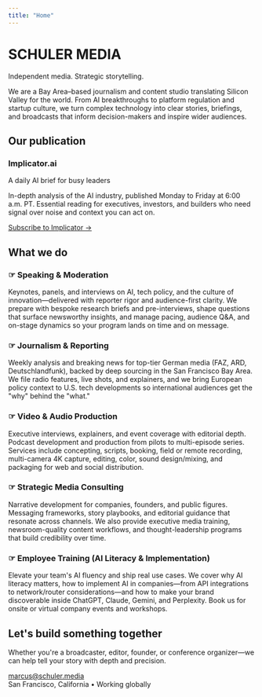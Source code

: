 ```yaml
---
title: "Home"
---
```


<div class="hero-section">
  <div class="container">
    <h1 class="hero-title">SCHULER MEDIA</h1>
  <p class="hero-subtitle">Independent media. Strategic storytelling.</p>
  <div class="hero-description">
    <p>We are a Bay Area–based journalism and content studio translating Silicon Valley for the world. From AI breakthroughs to platform regulation and startup culture, we turn complex technology into clear stories, briefings, and broadcasts that inform decision-makers and inspire wider audiences.</p>
  </div>
  </div>
</div>

<div class="newsletters-section">
  <div class="container">
    <h2>Our publication</h2>
    <div class="newsletter-grid">
    <div class="newsletter-card">
      <h3>Implicator.ai</h3>
      <p class="newsletter-tagline">A daily AI brief for busy leaders</p>
      <p>In-depth analysis of the AI industry, published Monday to Friday at 6:00 a.m. PT. Essential reading for executives, investors, and builders who need signal over noise and context you can act on.</p>
      <a href="https://implicator.ai" class="subscribe-btn">Subscribe to Implicator →</a>
    </div>
    </div>
  </div>
</div>

<div class="services-section">
  <div class="container">
    <h2>What we do</h2>
    <div class="services-grid">
    <div class="service-card">
      <h3>☞ Speaking & Moderation</h3>
      <p>Keynotes, panels, and interviews on AI, tech policy, and the culture of innovation—delivered with reporter rigor and audience-first clarity. We prepare with bespoke research briefs and pre-interviews, shape questions that surface newsworthy insights, and manage pacing, audience Q&A, and on-stage dynamics so your program lands on time and on message.</p>
    </div>
    <div class="service-card">
      <h3>☞ Journalism & Reporting</h3>
      <p>Weekly analysis and breaking news for top-tier German media (FAZ, ARD, Deutschlandfunk), backed by deep sourcing in the San Francisco Bay Area. We file radio features, live shots, and explainers, and we bring European policy context to U.S. tech developments so international audiences get the "why" behind the "what."</p>
    </div>
    <div class="service-card">
      <h3>☞ Video & Audio Production</h3>
      <p>Executive interviews, explainers, and event coverage with editorial depth. Podcast development and production from pilots to multi-episode series. Services include concepting, scripts, booking, field or remote recording, multi-camera 4K capture, editing, color, sound design/mixing, and packaging for web and social distribution.</p>
    </div>
    <div class="service-card">
      <h3>☞ Strategic Media Consulting</h3>
      <p>Narrative development for companies, founders, and public figures. Messaging frameworks, story playbooks, and editorial guidance that resonate across channels. We also provide executive media training, newsroom-quality content workflows, and thought-leadership programs that build credibility over time.</p>
    </div>
    <div class="service-card">
      <h3>☞ Employee Training (AI Literacy & Implementation)</h3>
      <p>Elevate your team's AI fluency and ship real use cases. We cover why AI literacy matters, how to implement AI in companies—from API integrations to network/router considerations—and how to make your brand discoverable inside ChatGPT, Claude, Gemini, and Perplexity. Book us for onsite or virtual company events and workshops.</p>
    </div>
    </div>
  </div>
</div>

<div class="contact-section">
  <div class="container">
    <h2>Let's build something together</h2>
    <p class="contact-intro">Whether you're a broadcaster, editor, founder, or conference organizer—we can help tell your story with depth and precision.</p>
  <div class="contact-info">
    <div><a href="mailto:marcus@schuler.media" class="contact-link">marcus@schuler.media</a></div>
    <div class="location">San Francisco, California • Working globally</div>
  </div>
  </div>
</div>